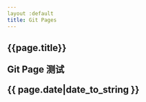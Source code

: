 ```yaml
---
layout :default
title: Git Pages
---
```


<h2>{{page.title}}

<p>Git Page 测试</p>

<p>{{ page.date|date_to_string }}</p>